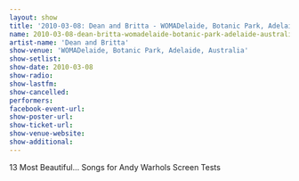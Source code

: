 ```yaml
---
layout: show
title: '2010-03-08: Dean and Britta - WOMADelaide, Botanic Park, Adelaide, Australia'
name: 2010-03-08-dean-britta-womadelaide-botanic-park-adelaide-australia
artist-name: 'Dean and Britta'
show-venue: 'WOMADelaide, Botanic Park, Adelaide, Australia'
show-setlist: 
show-date: 2010-03-08
show-radio: 
show-lastfm: 
show-cancelled: 
performers: 
facebook-event-url: 
show-poster-url: 
show-ticket-url: 
show-venue-website: 
show-additional: 
---
```


13 Most Beautiful... Songs for Andy Warhols Screen Tests